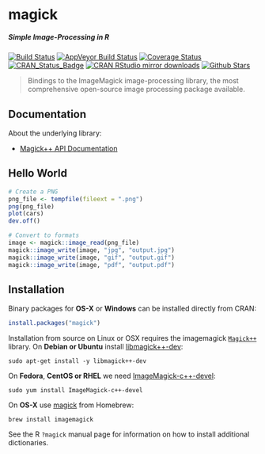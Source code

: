 # magick

##### *Simple Image-Processing in R*

[![Build Status](https://travis-ci.org/jeroenooms/magick.svg?branch=master)](https://travis-ci.org/jeroenooms/magick)
[![AppVeyor Build Status](https://ci.appveyor.com/api/projects/status/github/jeroenooms/magick?branch=master&svg=true)](https://ci.appveyor.com/project/jeroenooms/magick)
[![Coverage Status](https://codecov.io/github/jeroenooms/magick/coverage.svg?branch=master)](https://codecov.io/github/jeroenooms/magick?branch=master)
[![CRAN_Status_Badge](http://www.r-pkg.org/badges/version/magick)](http://cran.r-project.org/package=magick)
[![CRAN RStudio mirror downloads](http://cranlogs.r-pkg.org/badges/magick)](http://cran.r-project.org/web/packages/magick/index.html)
[![Github Stars](https://img.shields.io/github/stars/jeroenooms/magick.svg?style=social&label=Github)](https://github.com/jeroenooms/magick)

> Bindings to the ImageMagick image-processing library, the
  most comprehensive open-source image processing package available.

## Documentation

About the underlying library:

 - [Magick++ API Documentation](https://www.imagemagick.org/Magick++/Documentation.html)

## Hello World

```r
# Create a PNG
png_file <- tempfile(fileext = ".png")
png(png_file)
plot(cars)
dev.off()

# Convert to formats
image <- magick::image_read(png_file)
magick::image_write(image, "jpg", "output.jpg")
magick::image_write(image, "gif", "output.gif")
magick::image_write(image, "pdf", "output.pdf")

```

## Installation

Binary packages for __OS-X__ or __Windows__ can be installed directly from CRAN:

```r
install.packages("magick")
```

Installation from source on Linux or OSX requires the imagemagick [`Magick++`](https://www.imagemagick.org/Magick++/Documentation.html) library. On __Debian or Ubuntu__ install [libmagick++-dev](https://packages.debian.org/testing/libmagick++-dev):

```
sudo apt-get install -y libmagick++-dev
```

On __Fedora__,  __CentOS or RHEL__ we need [ImageMagick-c++-devel](https://apps.fedoraproject.org/packages/ImageMagick-c++-devel):

```
sudo yum install ImageMagick-c++-devel
````

On __OS-X__ use [magick](https://github.com/Homebrew/homebrew-core/blob/master/Formula/imagemagick.rb) from Homebrew:

```
brew install imagemagick
```

See the R `?magick` manual page for information on how to install additional dictionaries.

